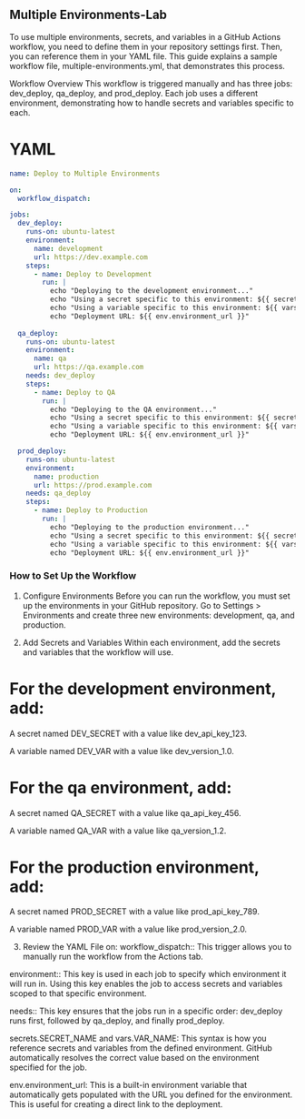## Multiple Environments-Lab
To use multiple environments, secrets, and variables in a GitHub Actions workflow, you need to define them in your repository settings first. Then, you can reference them in your YAML file. This guide explains a sample workflow file, multiple-environments.yml, that demonstrates this process.

Workflow Overview
This workflow is triggered manually and has three jobs: dev_deploy, qa_deploy, and prod_deploy. Each job uses a different environment, demonstrating how to handle secrets and variables specific to each.

# YAML
```yaml
name: Deploy to Multiple Environments

on:
  workflow_dispatch:

jobs:
  dev_deploy:
    runs-on: ubuntu-latest
    environment:
      name: development
      url: https://dev.example.com
    steps:
      - name: Deploy to Development
        run: |
          echo "Deploying to the development environment..."
          echo "Using a secret specific to this environment: ${{ secrets.DEV_SECRET }}"
          echo "Using a variable specific to this environment: ${{ vars.DEV_VAR }}"
          echo "Deployment URL: ${{ env.environment_url }}"
          
  qa_deploy:
    runs-on: ubuntu-latest
    environment:
      name: qa
      url: https://qa.example.com
    needs: dev_deploy
    steps:
      - name: Deploy to QA
        run: |
          echo "Deploying to the QA environment..."
          echo "Using a secret specific to this environment: ${{ secrets.QA_SECRET }}"
          echo "Using a variable specific to this environment: ${{ vars.QA_VAR }}"
          echo "Deployment URL: ${{ env.environment_url }}"

  prod_deploy:
    runs-on: ubuntu-latest
    environment:
      name: production
      url: https://prod.example.com
    needs: qa_deploy
    steps:
      - name: Deploy to Production
        run: |
          echo "Deploying to the production environment..."
          echo "Using a secret specific to this environment: ${{ secrets.PROD_SECRET }}"
          echo "Using a variable specific to this environment: ${{ vars.PROD_VAR }}"
          echo "Deployment URL: ${{ env.environment_url }}"
```

### How to Set Up the Workflow
1. Configure Environments
Before you can run the workflow, you must set up the environments in your GitHub repository. Go to Settings > Environments and create three new environments: development, qa, and production.

2. Add Secrets and Variables
Within each environment, add the secrets and variables that the workflow will use.

# For the development environment, add:

A secret named DEV_SECRET with a value like dev_api_key_123.

A variable named DEV_VAR with a value like dev_version_1.0.

# For the qa environment, add:

A secret named QA_SECRET with a value like qa_api_key_456.

A variable named QA_VAR with a value like qa_version_1.2.

# For the production environment, add:

A secret named PROD_SECRET with a value like prod_api_key_789.

A variable named PROD_VAR with a value like prod_version_2.0.

3. Review the YAML File
on: workflow_dispatch:: This trigger allows you to manually run the workflow from the Actions tab.

environment:: This key is used in each job to specify which environment it will run in. Using this key enables the job to access secrets and variables scoped to that specific environment.

needs:: This key ensures that the jobs run in a specific order: dev_deploy runs first, followed by qa_deploy, and finally prod_deploy.

secrets.SECRET_NAME and vars.VAR_NAME: This syntax is how you reference secrets and variables from the defined environment. GitHub automatically resolves the correct value based on the environment specified for the job.

env.environment_url: This is a built-in environment variable that automatically gets populated with the URL you defined for the environment. This is useful for creating a direct link to the deployment.